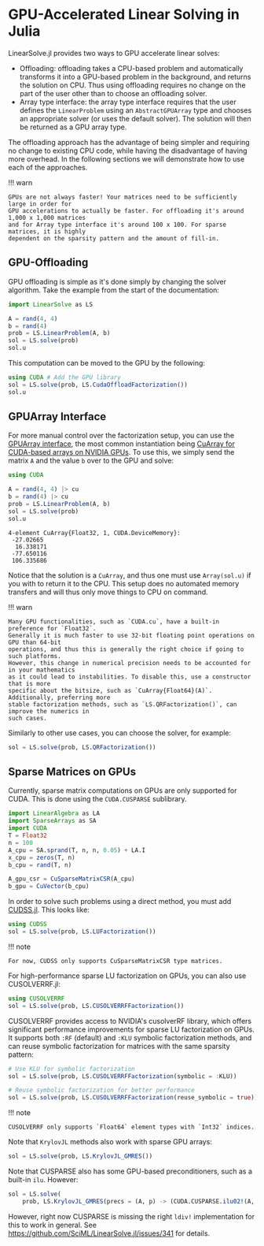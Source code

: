 # GPU-Accelerated Linear Solving in Julia

LinearSolve.jl provides two ways to GPU accelerate linear solves:

  - Offloading: offloading takes a CPU-based problem and automatically transforms it into a
    GPU-based problem in the background, and returns the solution on CPU. Thus using
    offloading requires no change on the part of the user other than to choose an offloading
    solver.
  - Array type interface: the array type interface requires that the user defines the
    `LinearProblem` using an `AbstractGPUArray` type and chooses an appropriate solver
    (or uses the default solver). The solution will then be returned as a GPU array type.

The offloading approach has the advantage of being simpler and requiring no change to
existing CPU code, while having the disadvantage of having more overhead. In the following
sections we will demonstrate how to use each of the approaches.

!!! warn
    
    GPUs are not always faster! Your matrices need to be sufficiently large in order for
    GPU accelerations to actually be faster. For offloading it's around 1,000 x 1,000 matrices
    and for Array type interface it's around 100 x 100. For sparse matrices, it is highly
    dependent on the sparsity pattern and the amount of fill-in.

## GPU-Offloading

GPU offloading is simple as it's done simply by changing the solver algorithm. Take the
example from the start of the documentation:

```julia
import LinearSolve as LS

A = rand(4, 4)
b = rand(4)
prob = LS.LinearProblem(A, b)
sol = LS.solve(prob)
sol.u
```

This computation can be moved to the GPU by the following:

```julia
using CUDA # Add the GPU library
sol = LS.solve(prob, LS.CudaOffloadFactorization())
sol.u
```

## GPUArray Interface

For more manual control over the factorization setup, you can use the
[GPUArray interface](https://juliagpu.github.io/GPUArrays.jl/dev/), the most common
instantiation being [CuArray for CUDA-based arrays on NVIDIA GPUs](https://cuda.juliagpu.org/stable/usage/array/).
To use this, we simply send the matrix `A` and the value `b` over to the GPU and solve:

```julia
using CUDA

A = rand(4, 4) |> cu
b = rand(4) |> cu
prob = LS.LinearProblem(A, b)
sol = LS.solve(prob)
sol.u
```

```
4-element CuArray{Float32, 1, CUDA.DeviceMemory}:
 -27.02665
  16.338171
 -77.650116
 106.335686
```

Notice that the solution is a `CuArray`, and thus one must use `Array(sol.u)` if you with
to return it to the CPU. This setup does no automated memory transfers and will thus only
move things to CPU on command.

!!! warn
    
    Many GPU functionalities, such as `CUDA.cu`, have a built-in preference for `Float32`.
    Generally it is much faster to use 32-bit floating point operations on GPU than 64-bit
    operations, and thus this is generally the right choice if going to such platforms.
    However, this change in numerical precision needs to be accounted for in your mathematics
    as it could lead to instabilities. To disable this, use a constructor that is more
    specific about the bitsize, such as `CuArray{Float64}(A)`. Additionally, preferring more
    stable factorization methods, such as `LS.QRFactorization()`, can improve the numerics in
    such cases.

Similarly to other use cases, you can choose the solver, for example:

```julia
sol = LS.solve(prob, LS.QRFactorization())
```

## Sparse Matrices on GPUs

Currently, sparse matrix computations on GPUs are only supported for CUDA. This is done using
the `CUDA.CUSPARSE` sublibrary.

```julia
import LinearAlgebra as LA
import SparseArrays as SA
import CUDA
T = Float32
n = 100
A_cpu = SA.sprand(T, n, n, 0.05) + LA.I
x_cpu = zeros(T, n)
b_cpu = rand(T, n)

A_gpu_csr = CuSparseMatrixCSR(A_cpu)
b_gpu = CuVector(b_cpu)
```

In order to solve such problems using a direct method, you must add
[CUDSS.jl](https://github.com/exanauts/CUDSS.jl). This looks like:

```julia
using CUDSS
sol = LS.solve(prob, LS.LUFactorization())
```

!!! note
    
    For now, CUDSS only supports CuSparseMatrixCSR type matrices.

For high-performance sparse LU factorization on GPUs, you can also use CUSOLVERRF.jl:

```julia
using CUSOLVERRF
sol = LS.solve(prob, LS.CUSOLVERRFFactorization())
```

CUSOLVERRF provides access to NVIDIA's cusolverRF library, which offers significant 
performance improvements for sparse LU factorization on GPUs. It supports both 
`:RF` (default) and `:KLU` symbolic factorization methods, and can reuse symbolic 
factorization for matrices with the same sparsity pattern:

```julia
# Use KLU for symbolic factorization
sol = LS.solve(prob, LS.CUSOLVERRFFactorization(symbolic = :KLU))

# Reuse symbolic factorization for better performance
sol = LS.solve(prob, LS.CUSOLVERRFFactorization(reuse_symbolic = true))
```

!!! note
    
    CUSOLVERRF only supports `Float64` element types with `Int32` indices.

Note that `KrylovJL` methods also work with sparse GPU arrays:

```julia
sol = LS.solve(prob, LS.KrylovJL_GMRES())
```

Note that CUSPARSE also has some GPU-based preconditioners, such as a built-in `ilu`. However:

```julia
sol = LS.solve(
    prob, LS.KrylovJL_GMRES(precs = (A, p) -> (CUDA.CUSPARSE.ilu02!(A, 'O'), LA.I)))
```

However, right now CUSPARSE is missing the right `ldiv!` implementation for this to work
in general. See https://github.com/SciML/LinearSolve.jl/issues/341 for details.
